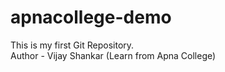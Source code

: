 # apnacollege-demo
This is my first Git Repository.
<br>
Author - Vijay Shankar (Learn from Apna College)
